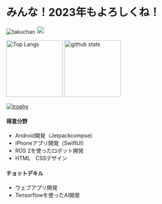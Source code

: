 # みんな！2023年もよろしくね！
<p align="left">
      <img src="https://komarev.com/ghpvc/?username=takuchan" alt="takuchan" />
    <img height="20" src="https://img.shields.io/github/followers/takuchan?label=follow&logo=github&style=flat" />
</p>

<p align="left"> 
  <img alt="Top Langs" height="150px" src="https://github-readme-stats-clone-1rb5.vercel.app/api/top-langs/?username=takuchan&layout=compact&count_private=true" />
  <img alt="github stats" height="150px" src="https://github-readme-stats-clone-1rb5.vercel.app/api?username=takuchan&count_private=truel" />
</p>



[![trophy](https://github-profile-trophy.vercel.app/?username=takuchan&theme=blue-green&column=7
)](https://github.com/ryo-ma/github-profile-trophy)

#### 得意分野
- Android開発（Jetpackcompse)
- iPhoneアプリ開発（SwiftUI)
- ROS 2を使ったロボット開発
- HTML　CSSデザイン
#### チョットデキル
- ウェブアプリ開発
- Tensorflowを使ったAI開発
